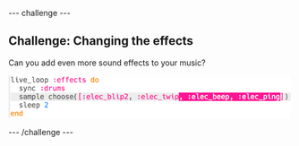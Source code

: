\--- challenge \---

## Challenge: Changing the effects

Can you add even more sound effects to your music?

![captură de ecran](images/dj-effects-more.png)

\--- /challenge \---